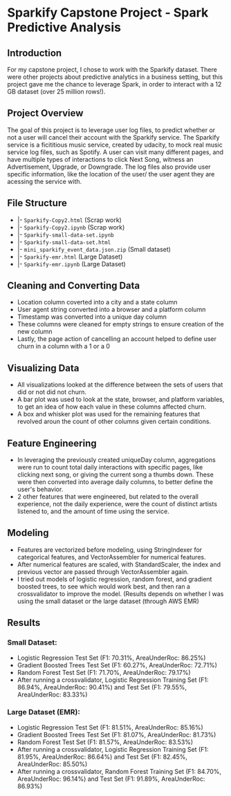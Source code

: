 # Sparkify Capstone Project - Spark Predictive Analysis

## Introduction

For my capstone project, I chose to work with the Sparkify dataset. There were other projects about predictive analytics in a business setting, but this project gave me the chance to leverage Spark, in order to interact with a 12 GB dataset (over 25 million rows!).

## Project Overview

The goal of this project is to leverage user log files, to predict whether or not a user will cancel their account with the Sparkify service. The Sparkify service is a ficititious music service, created by udacity, to mock real music service log files, such as Spotify. A user can visit many different pages, and have multiple types of interactions to click Next Song, witness an Advertisement, Upgrade, or Downgrade. The log files also provide user specific information, like the location of the user/ the user agent they are acessing the service with.

## File Structure

* |- `Sparkify-Copy2.html` (Scrap work)
* |- `Sparkify-Copy2.ipynb` (Scrap work)
* |- `Sparkify-small-data-set.ipynb`
* |- `Sparkify-small-data-set.html`
* |- `mini_sparkify_event_data.json.zip` (Small dataset)
* |- `Sparkify-emr.html` (Large Dataset)
* |- `Sparkify-emr.ipynb` (Large Dataset)

## Cleaning and Converting Data

* Location column coverted into a city and a state column
* User agent string converted into a browser and a platform column
* Timestamp was converted into a unique day column
* These columns were cleaned for empty strings to ensure creation of the new column
* Lastly, the page action of cancelling an account helped to define user churn in a column with a 1 or a 0

## Visualizing Data

* All visualizations looked at the difference between the sets of users that did or not did not churn.
* A bar plot was used to look at the state, browser, and platform variables, to get an idea of how each value in these columns affected churn.
* A box and whisker plot was used for the remaining features that revolved aroun the count of other columns given certain conditions.

## Feature Engineering

* In leveraging the previously created uniqueDay column, aggregations were run to count total daily interactions with specific pages, like clicking next song, or giving the current song a thumbs down. These were then converted into average daily columns, to better define the user's behavior.
* 2 other features that were engineered, but related to the overall experience, not the daily experience, were the count of distinct artists listened to, and the amount of time using the service.

## Modeling

* Features are vectorized before modeling, using StringIndexer for categorical features, and VectorAssembler for numerical features.
* After numerical features are scaled, with StandardScaler, the index and previous vector are passed through VectorAssembler again.
* I tried out models of logistic regression, random forest, and gradient boosted trees, to see which would work best, and then ran a crossvalidator to improve the model. (Results depends on whether I was using the small dataset or the large dataset (through AWS EMR)

## Results

### **Small Dataset**: 
 
* Logistic Regression Test Set (F1: 70.31%, AreaUnderRoc: 86.25%)
* Gradient Boosted Trees Test Set (F1: 60.27%, AreaUnderRoc: 72.71%)
* Random Forest Test Set (F1: 71.70%, AreaUnderRoc: 79.17%)
* After running a crossvalidator, Logistic Regression Training Set (F1: 86.94%, AreaUnderRoc: 90.41%) and Test Set (F1: 79.55%, AreaUnderRoc: 83.33%)

### **Large Dataset (EMR)**: 
 
* Logistic Regression Test Set (F1: 81.51%, AreaUnderRoc: 85.16%)
* Gradient Boosted Trees Test Set (F1: 81.07%, AreaUnderRoc: 81.73%)
* Random Forest Test Set (F1: 81.57%, AreaUnderRoc: 83.53%)
* After running a crossvalidator, Logistic Regression Training Set (F1: 81.95%, AreaUnderRoc: 86.64%) and Test Set (F1: 82.45%, AreaUnderRoc: 85.50%)
* After running a crossvalidator, Random Forest Training Set (F1: 84.70%, AreaUnderRoc: 96.14%) and Test Set (F1: 91.89%, AreaUnderRoc: 86.93%)